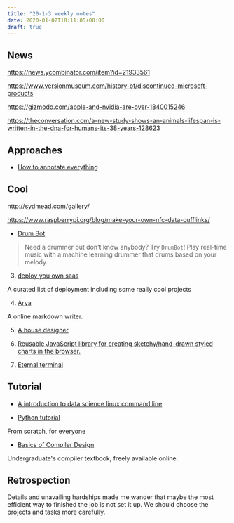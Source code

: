 ```yaml
---
title: "20-1-3 weekly notes"
date: 2020-01-02T18:11:05+08:00
draft: true
---
```



## News
https://news.ycombinator.com/item?id=21933561

https://www.versionmuseum.com/history-of/discontinued-microsoft-products

https://gizmodo.com/apple-and-nvidia-are-over-1840015246

https://theconversation.com/a-new-study-shows-an-animals-lifespan-is-written-in-the-dna-for-humans-its-38-years-128623

## Approaches
- [How to annotate everything ](https://beepb00p.xyz/annotating.html)

## Cool
http://sydmead.com/gallery/

https://www.raspberrypi.org/blog/make-your-own-nfc-data-cufflinks/

- [Drum Bot](https://drumbot.glitch.me/)

> Need a drummer but don't know anybody? Try `DrumBot`! Play real-time music with a machine learning drummer that drums based on your melody.

3. [deploy you own saas](https://github.com/Atarity/deploy-your-own-saas)

A curated list of deployment including some really cool projects

4. [Arya](https://markdown.lovejade.cn/)

A online markdown writer.

5. [A house designer](http://www.sweethome3d.com/)

6. [Reusable JavaScript library for creating sketchy/hand-drawn styled charts in the browser.](https://github.com/jwilber/roughViz)

8. [Eternal terminal](https://eternalterminal.dev/)

## Tutorial
- [A introduction to data science linux command line](https://blog.robertelder.org/data-science-linux-command-line/)

- [Python tutorial](https://pythonguidecn.readthedocs.io/zh/latest/)

From scratch, for everyone

- [Basics of Compiler Design](http://hjemmesider.diku.dk/~torbenm/Basics/)

Undergraduate's compiler textbook, freely available online.

## Retrospection
Details and unavailing hardships made me wander that maybe the most efficient way to finished the job is not set it up.
We should choose the projects and tasks more carefully.

